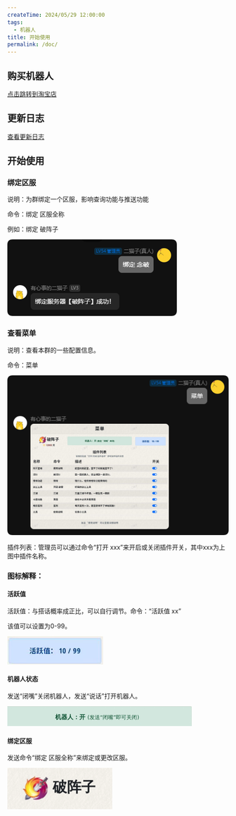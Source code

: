 ```yaml
---
createTime: 2024/05/29 12:00:00
tags:
  - 机器人
title: 开始使用
permalink: /doc/
---
```


## 购买机器人

[点击跳转到淘宝店](https://item.taobao.com/item.htm?ft=t&id=822481210366)

## 更新日志

[查看更新日志](https://docs.emaozi.com/update_log/)

## 开始使用

### 绑定区服

说明：为群绑定一个区服，影响查询功能与推送功能

命令：绑定 区服全称

例如：绑定 破阵子

![alt text](images/二猫子机器人使用说明/image-1.png)

### 查看菜单

说明：查看本群的一些配置信息。

命令：菜单

![alt text](images/二猫子机器人使用说明/image-2.png)

插件列表：管理员可以通过命令“打开 xxx”来开启或关闭插件开关，其中xxx为上图中插件名称。
 
### 图标解释：

#### 活跃值

活跃值：与搭话概率成正比，可以自行调节。命令：“活跃值 xx”

该值可以设置为0-99。

![alt text](images/emaozi_bot_doc/image-2.png)
 
#### 机器人状态

发送“闭嘴”关闭机器人，发送“说话”打开机器人。

![alt text](images/emaozi_bot_doc/image-3.png)

#### 绑定区服

发送命令“绑定 区服全称”来绑定或更改区服。

![alt text](images/emaozi_bot_doc/image-4.png)
